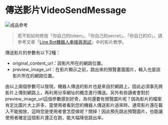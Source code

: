 # 傳送影片VideoSendMessage
![成品參考](https://i.imgur.com/xuUyvWo.png)
> 若不知如何修改「你自己的token」、「你自己的secret」、「你自己的ID」，請參考文章「[Line Bot機器人串接與測試]()」中的影片教學。

傳送影片的參數有以下2種：

* original_content_url：該影片所在的網路位置。
* preview_image_url：在影片顯示之前，跳出來的預覽畫面圖片，輸入也是該影片所在的網路位置。

由以上兩個參數可以發現，機器人傳送的影片也是來自於網路上，因此必須事先將影片上傳到網路上，再利用分享網址的概念進行傳送。另外有些讀者會對於preview_image_url這個參數感到好奇，為何還要有預覽圖片呢？因為影片的檔案肯定比圖片大上許多，當使用者看到您的機器人傳送影片過來時，通常影片還在載入不能撥放，這時您是使用者會怎麼做呢？關掉！因此預先跳出預覽圖片，也能讓使用者確定這個影片還正在跑，能大幅降低跳出率。
